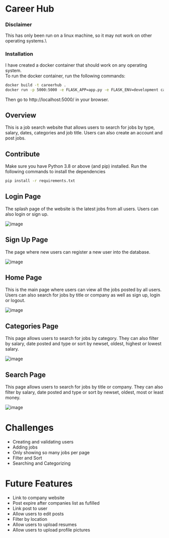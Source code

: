 # Career Hub

### Disclaimer
This has only been run on a linux machine, so it may not work on other operating systems.\

### Installation
I have created a docker container that should work on any operating system.\
To run the docker container, run the following commands:
```bash
docker build -t careerhub .
docker run -p 5000:5000 -e FLASK_APP=app.py -e FLASK_ENV=development careerhub
```
Then go to http://localhost:5000/ in your browser.

## Overview

This is a job search website that allows users to search for jobs by type, salary, dates, categories and job title. Users can also create an account and post jobs.

## Contribute

Make sure you have Python 3.8 or above (and pip) installed.
Run the following commands to install the dependencies

```bash
pip install -r requirements.txt
```

## Login Page

The splash page of the website is the latest jobs from all users. Users can also login or sign up.

![image]()

## Sign Up Page

The page where new users can register a new user into the database.

![image]()

## Home Page

This is the main page where users can view all the jobs posted by all users. Users can also search for jobs by title or company as well as sign up, login or logout.

![image]()

## Categories Page

This page allows users to search for jobs by category. They can also filter by salary, date posted and type or sort by newset, oldest, highest or lowest salary.

![image]()

## Search Page

This page allows users to search for jobs by title or company. They can also filter by salary, date posted and type or sort by newset, oldest, most or least money.

![image]()

# Challenges

-   Creating and validating users
-   Adding jobs
-   Only showing so many jobs per page
-   Filter and Sort
-   Searching and Categorizing

# Future Features

-   Link to company website
-   Post expire after companies list as fufilled
-   Link post to user
-   Allow users to edit posts
-   Filter by location
-   Allow users to upload resumes
-   Allow users to upload profile pictures
